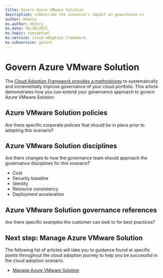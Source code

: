 ```yaml
---
title: Govern Azure VMware Solution
description: <<Describe the scenario's impact on governance.>>
author: mhenry
ms.author: mhenry
ms.date: 06/28/2021
ms.topic: conceptual
ms.service: cloud-adoption-framework
ms.subservice: govern
---
```


# Govern Azure VMware Solution

The [Cloud Adoption Framework provides a methodology](../../govern/index.md) to systematically and incrementally improve governance of your cloud portfolio. This article demonstrates how you can extend your governance approach to govern Azure VMware Solution.

## Azure VMware Solution policies

Are there specific corporate policies that should be in place prior to adopting this scenario?

## Azure VMware Solution disciplines

Are there changes to how the governance team should approach the governance disciplines for this scenario?

- Cost
- Security baseline
- Identity
- Resource consistency
- Deployment acceleration

## Azure VMware Solution governance references

Are there specific examples the customer can look to for best practices?

## Next step: Manage Azure VMware Solution

The following list of articles will take you to guidance found at specific points throughout the cloud adoption journey to help you be successful in the cloud adoption scenario.

- [Manage Azure VMware Solution](./manage.md)

